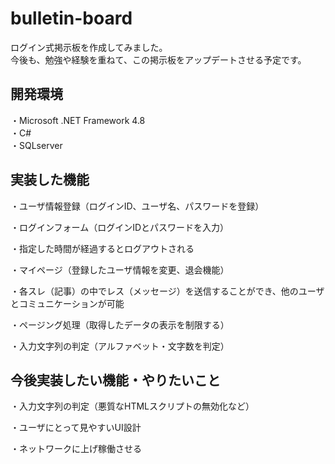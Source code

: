 # bulletin-board
ログイン式掲示板を作成してみました。  
今後も、勉強や経験を重ねて、この掲示板をアップデートさせる予定です。

## 開発環境 
  ・Microsoft .NET Framework 4.8  
  ・C#  
  ・SQLserver  
  
## 実装した機能

  ・ユーザ情報登録（ログインID、ユーザ名、パスワードを登録）
  
  ・ログインフォーム（ログインIDとパスワードを入力）
  
  ・指定した時間が経過するとログアウトされる
  
  ・マイページ（登録したユーザ情報を変更、退会機能）
  
  ・各スレ（記事）の中でレス（メッセージ）を送信することができ、他のユーザとコミュニケーションが可能
  
  ・ページング処理（取得したデータの表示を制限する）
  
  ・入力文字列の判定（アルファベット・文字数を判定）
  
## 今後実装したい機能・やりたいこと

  ・入力文字列の判定（悪質なHTMLスクリプトの無効化など）
  
  ・ユーザにとって見やすいUI設計
  
  ・ネットワークに上げ稼働させる
  
  
  
  
